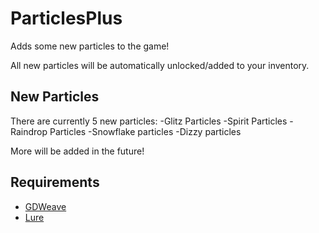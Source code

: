 # ParticlesPlus

Adds some new particles to the game!

All new particles will be automatically unlocked/added to your inventory.

## New Particles

There are currently 5 new particles:
-Glitz Particles
-Spirit Particles
-Raindrop Particles
-Snowflake particles
-Dizzy particles

More will be added in the future!

## Requirements

- [GDWeave](https://github.com/NotNite/GDWeave/tree/main)
- [Lure](https://github.com/Sulayre/WebfishingLure)
